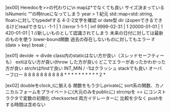 [ex00]
Heredocを>>の代わりに\n
mapは*でなくても良い
サイズ決まっている
IsNumeric “”の時trueになってしまう
year > 1 紀元
std::map<std::string, float>に対してtypedefする
4-2-2文字を確認 or date型
dir はopenできるできるけどreadできない
-1-1 | 1 //error
1-1-1 | inf
9999-02-31 | 1
20000-01-01 | 1
420-01-01 | 1 //新しいものとして認識されてしまう
未来の日付に対しては最新のものを使う
lower-bound関数
過去の存在しないものに対してもエラー
if (date > key) break ;

[ex01]
devide -> divde
class内のstaticはない方が良い（スレッドセーフティーも）
exitはない方が良い(throw した方が良い)
どこでエラーがあったかわかった方が良い
strchrはfindで良い
INT_MIN / -1はクラッシュ
stack<int>でも良い
オーバーフロー
8 8 8 8 8 8 8 8 8 8 * * * * * * * * * * 2 * 

[ex02]
doubleをclock_tに揃える
関数をもう少しprivateに
sort系の関数、カノニカルフォームをプライベートに(大元のみをpublicに)
strcmpを == にコンストラクタで変数の初期化
checksorted 両方イテレーターに
比較を少なく
pushをする時間は含めない
